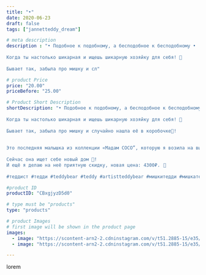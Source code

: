 ```yaml
---
title: "•"
date: 2020-06-23
draft: false
tags: ["jannetteddy_dream"]

# meta description
description : "• Подобное к подобному, а бесподобное к бесподобному •⠀
⠀
Когда ты настолько шикарная и ищешь шикарную хозяйку для себя! 💞⠀
⠀
Бывает так, забыла про мишку и сл"

# product Price
price: "20.00"
priceBefore: "25.00"

# Product Short Description
shortDescription: "• Подобное к подобному, а бесподобное к бесподобному •⠀
⠀
Когда ты настолько шикарная и ищешь шикарную хозяйку для себя! 💞⠀
⠀
Бывает так, забыла про мишку и случайно нашла её в коробочке🙈!⠀
⠀
⠀
Это последняя малышка из коллекции «Мадам COCO”, которую я возила на выставку в Прагу @doll_prague !⠀
⠀
Сейчас она ищет себе новый дом 🏡!⠀
И ещё я делаю на неё приятную скидку, новая цена: 4300₽.⠀💞
⠀
#теддист #тедди #teddybear #teddy #artistteddybear #мишкитедди #мишкатедди #teddybear🐻 #teddy🐻 #teddy_bear #teddybearlove #artistteddybear #artistteddy #своимируками #ручнаяработа #моявесна #распродажа #медведиспасутмир #скидка #jannettcollection #королевствотеддишик"

#product ID
productID: "CBxgjyzD5d0"

# type must be "products"
type: "products"

# product Images
# first image will be shown in the product page
images:
  - image: "https://scontent-arn2-2.cdninstagram.com/v/t51.2885-15/e35/s1080x1080/104855370_870258540133997_3367849295104235963_n.jpg?_nc_ht=scontent-arn2-2.cdninstagram.com&_nc_cat=105&_nc_ohc=q0WvLCKBAMgAX9pESRL&tp=1&oh=e79ee53bf636e5198912f3fe5ba963f1&oe=605A6385&ig_cache_key=MjMzNzc5Mjg3Mzk0Njk4OTc5Ng%3D%3D.2"
  - image: "https://scontent-arn2-2.cdninstagram.com/v/t51.2885-15/e35/s1080x1080/104700267_3128542193896176_6101677889297771712_n.jpg?_nc_ht=scontent-arn2-2.cdninstagram.com&_nc_cat=100&_nc_ohc=QsdKYkFzR5YAX-aPQfd&tp=1&oh=c193f9340d8cdf4916e8607948bbda51&oe=605D2D11&ig_cache_key=MjMzNzc5Mjg3Mzk1NTM0ODg2OQ%3D%3D.2"

---
```

lorem
